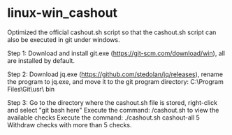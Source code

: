 # linux-win_cashout
Optimized the official cashout.sh script so that the cashout.sh script can also be executed in git under windows.

Step 1: Download and install git.exe (https://git-scm.com/download/win), all are installed by default.

Step 2: Download jq.exe (https://github.com/stedolan/jq/releases), rename the program to jq.exe, and move it to the git program directory: C:\Program Files\Git\usr\ bin

Step 3: Go to the directory where the cashout.sh file is stored, right-click and select "git bash here"
Execute the command: /cashout.sh to view the available checks
Execute the command: ./cashout.sh cashout-all 5 Withdraw checks with more than 5 checks.
